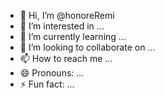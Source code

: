- 👋 Hi, I’m @honoreRemi
- 👀 I’m interested in ...
- 🌱 I’m currently learning ...
- 💞️ I’m looking to collaborate on ...
- 📫 How to reach me ...
- 😄 Pronouns: ...
- ⚡ Fun fact: ...

<!---
honoreRemi/honoreRemi is a ✨ special ✨ repository because its `README.md` (this file) appears on your GitHub profile.
You can click the Preview link to take a look at your changes.
--->
